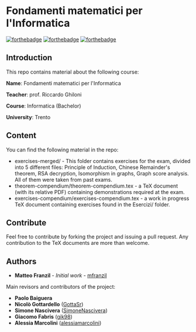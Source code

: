 # Fondamenti matematici per l'Informatica
[![forthebadge](https://forthebadge.com/images/badges/made-with-crayons.svg)](https://forthebadge.com) [![forthebadge](https://forthebadge.com/images/badges/built-with-love.svg)](https://forthebadge.com) [![forthebadge](https://forthebadge.com/images/badges/as-seen-on-tv.svg)](https://forthebadge.com)

## Introduction

This repo contains material about the following course:

**Name**: Fondamenti matematici per l'Informatica

**Teacher**: prof. Riccardo Ghiloni

**Course**: Informatica (Bachelor)

**University**: Trento

## Content
You can find the following material in the repo:
* exercises-merged/ - This folder contains exercises for the exam, divided into 5 different files: Principle of Induction, Chinese Remainder's theorem, RSA decryption, Isomorphism in graphs, Graph score analysis. All of them were taken from past exams.
* theorem-compendium/theorem-compendium.tex - a TeX document (with its relative PDF) containing demonstrations required at the exam.
* exercises-compendium/exercises-compendium.tex - a work in progress TeX document containing exercises found in the Esercizi/ folder.

## Contribute
Feel free to contribute by forking the project and issuing a pull request. Any contribution to the TeX documents are more than welcome.

## Authors
* **Matteo Franzil** - *Initial work* - [mfranzil](https://github.com/mfranzil)

Main revisors and contributors of the project:

* **Paolo Baiguera**
* **Nicolò Gottardello** ([GottaSr](https://github.com/GottaSr))
* **Simone Nascivera** ([SimoneNascivera](https://github.com/SimoneNascivera))
* **Giacomo Fabris** ([gik98](https://github.com/gik98))
* **Alessia Marcolini** ([alessiamarcolini](https://github.com/alessiamarcolini))
